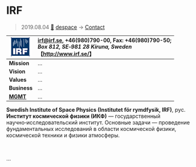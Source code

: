 # IRF
> 2019.08.04 [🚀](../../index/index.md) [despace](../index.md) → [Contact](../contact.md)

|[![](../f/contact/i/irf_logo1_thumb.png)](../f/contact/i/irf_logo1.png)|<irf@irf.se>, +46(980)790-00, Fax: +46(980)790-50;<br> *Box 812, SE‑981 28 Kiruna, Sweden*<br> 【<http://www.irf.se/>】|
|:--|:--|
|**Mission**|…|
|**Vision**|…|
|**Values**|…|
|**Business**|…|
|**[MGMT](../mgmt.md)**|…|

**Swedish Institute of Space Physics (Institutet för rymdfysik, IRF)**, рус. **Институт космической физики (ИКФ)** — государственный научно‑исследовательский институт. Основные задачи — проведение фундаментальных исследований в области космической физики, космической техники и физики атмосферы.


<p style="page-break-after:always"> </p>

…
